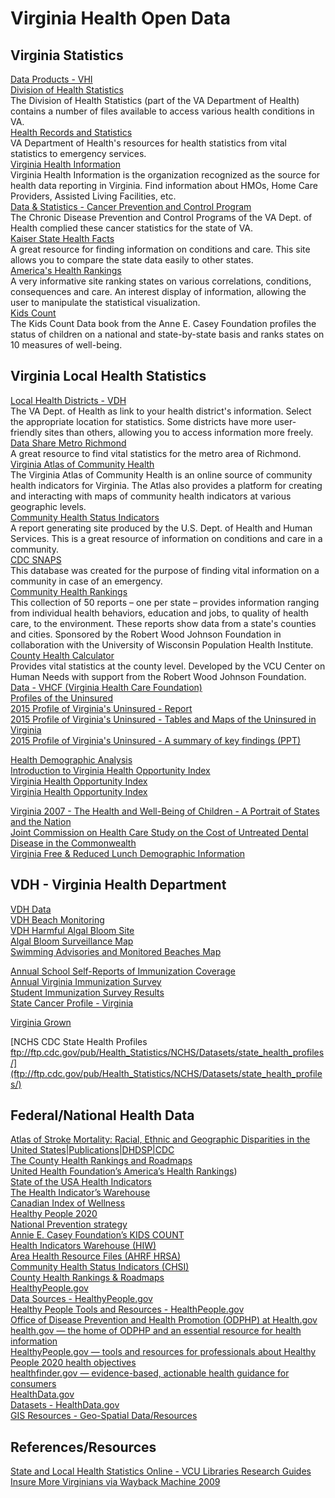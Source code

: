 # Virginia Health Open Data  


## Virginia Statistics  
[Data Products - VHI](http://www.vhi.org/research_home.asp)  
[Division of Health Statistics](http://www.vdh.state.va.us/healthstats/)  
The Division of Health Statistics (part of the VA Department of Health) contains a number of files available to access various health conditions in VA.  
[Health Records and Statistics](http://www.vdh.state.va.us/HealthRecordsStats.htm)  
VA Department of Health's resources for health statistics from vital statistics to emergency services.  
[Virginia Health Information](http://www.vhi.org/)  
Virginia Health Information is the organization recognized as the source for health data reporting in Virginia.  Find information about HMOs, Home Care Providers, Assisted Living Facilities, etc.  
[Data &amp; Statistics - Cancer Prevention and Control Program](http://www.vahealth.org/cdpc/cancerprevention/data.htm)  
The Chronic Disease Prevention and Control Programs of the VA Dept. of Health complied these cancer statistics for the state of VA.  
[Kaiser State Health Facts](http://www.statehealthfacts.org/)  
A great resource for finding information on conditions and care.  This site allows you to compare the state data easily to other states.  
[America's Health Rankings](http://www.americashealthrankings.org/)  
A very informative site ranking states on various correlations, conditions, consequences and care.  An interest display of information, allowing the user to manipulate the statistical visualization.  
[Kids Count](http://www.aecf.org/MajorInitiatives/KIDSCOUNT.aspx)  
The Kids Count Data book from the Anne E. Casey Foundation profiles the status of children on a national and state-by-state basis and ranks states on 10 measures of well-being.  

## Virginia Local Health Statistics
[Local Health Districts - VDH](http://www.vdh.state.va.us/lhd/)  
The VA Dept. of Health as link to your health district's information.  Select the appropriate location for statistics.  Some districts have more user-friendly sites than others, allowing you to access information more freely.  
[Data Share Metro Richmond](http://www.datashare.vcu.edu/default.aspx)  
A great resource to find vital statistics for the metro area of Richmond.  
[Virginia Atlas of Community Health](http://www.atlasva.com/)  
The Virginia Atlas of Community Health is an online source of community health indicators for Virginia. The Atlas also provides a platform for creating and interacting with maps of community health indicators at various geographic levels.  
[Community Health Status Indicators](http://www.communityhealth.hhs.gov/HomePage.aspx)  
A report generating site produced by the U.S. Dept. of Health and Human Services.  This is a great resource of information on conditions and care in a community.  
[CDC SNAPS](http://emergency.cdc.gov/snaps/)  
This database was created for the purpose of finding vital information on a community in case of an emergency.  
[Community Health Rankings](http://www.countyhealthrankings.org/)  
This collection of 50 reports – one per state – provides information ranging from individual health behaviors, education and jobs, to quality of health care, to the environment. These reports show data from a state's counties and cities.  Sponsored by the Robert Wood Johnson Foundation in collaboration with the University of Wisconsin Population Health Institute.  
[County Health Calculator](http://chc.humanneeds.vcu.edu/#100000/0/education)  
Provides vital statistics at the county level.  Developed by the VCU Center on Human Needs with support from the Robert Wood Johnson Foundation.  
[Data - VHCF (Virginia Health Care Foundation)](http://www.vhcf.org/data/)  
[Profiles of the Uninsured](http://www.vhcf.org/data/profile-of-the-uninsured/)  
[2015 Profile of Virginia's Uninsured - Report](http://www.vhcf.org/wp-content/uploads/2010/10/Profile-of-Virginias-Uninsured-2013-31-August-2015.docx)  
[2015 Profile of Virginia's Uninsured - Tables and Maps of the Uninsured in Virginia](http://www.vhcf.org/wp-content/uploads/2010/10/VHCF-Full-Tables-and-Maps-31-August-2015.pdf)  
[2015 Profile of Virginia's Uninsured - A summary of&nbsp;key findings (PPT)](http://www.vhcf.org/wp-content/uploads/2010/10/The-Uninsured-in-Virginia-PowerPoint_31August2015.pptx)  
  
[Health Demographic Analysis](http://atlasva.org/blog/introducing-health-demographic-analysis/)  
[Introduction to Virginia Health Opportunity Index](http://atlasva.org/blog/health-opportunity-index/)  
[Virginia Health Opportunity Index](http://www.vdh.virginia.gov/OMHHE/policyanalysis/virginiahoi.htm)  
[Virginia Health Opportunity Index](https://www.vdh.virginia.gov/omhhe/hoi/)  

[Virginia 2007 - The Health and Well-Being of Children - A Portrait of States and the Nation](http://mchb.hrsa.gov/nsch/07main/state/virginia.html)  
[Joint Commission on Health Care Study on the Cost of Untreated Dental Disease in the Commonwealth](http://jchc.virginia.gov/4.%20Untreated%20Dental%20Disease%20(color).pdf?utm_source=October+2013&utm_campaign=October+2013&utm_medium=email)  
[Virginia Free & Reduced Lunch Demographic Information](http://doe.virginia.gov/support/nutrition/statistics/free_reduced_eligibility/2014-2015/divisions/frpe_div_report_sy2014-15.pdf)  
  
  
  
## VDH - Virginia Health Department  
[VDH Data](http://www.vdh.virginia.gov/Data/index.htm)  
[VDH Beach Monitoring](http://www.vdh.virginia.gov/environmental-epidemiology/beach-monitoring/)  
[VDH Harmful Algal Bloom Site](http://www.vdh.virginia.gov/environmental-epidemiology/harmful-algal-blooms-habs/)  
[Algal Bloom Surveillance Map](http://www.vdh.virginia.gov/environmental-epidemiology/harmful-algal-blooms-habs/algal-bloom-surveillance-map/)  
[Swimming Advisories and Monitored Beaches Map](http://www.vdh.virginia.gov/environmental-epidemiology/beach-monitoring/swimming-advisories-and-monitored-beaches-map/)  


[Annual School Self-Reports of Immunization Coverage](http://www.vdh.state.va.us/epidemiology/immunization/datamanagement/sisreports.htm)  
[Annual Virginia Immunization Survey](http://www.vdh.state.va.us/epidemiology/immunization/datamanagement/vaimmsurvey.htm)  
[Student Immunization Survey Results](http://www.vdh.virginia.gov/sisreports/)  
[State Cancer Profile - Virginia](http://statecancerprofiles.cancer.gov/quick-profiles/index.php?statename=virginia)  

[Virginia Grown](http://www.vdacs.virginia.gov/vagrown/)  
  
[NCHS CDC State Health Profiles ftp://ftp.cdc.gov/pub/Health_Statistics/NCHS/Datasets/state_health_profiles/](ftp://ftp.cdc.gov/pub/Health_Statistics/NCHS/Datasets/state_health_profiles/)  
  
## Federal/National Health Data  

[Atlas of Stroke Mortality: Racial, Ethnic and Geographic Disparities in the United States|Publications|DHDSP|CDC](http://www.cdc.gov/dhdsp/atlas/stroke_mortality_atlas/)  
[The County Health Rankings and Roadmaps](http://www.countyhealthrankings.org)  
[United Health Foundation’s America’s Health Rankings](http://www.americashealthrankings.org))  
[State of the USA Health Indicators](http://www.stateoftheusa.org)  
[The Health Indicator’s Warehouse](http://www.healthindicators.gov)  
[Canadian Index of Wellness](http://www.atkinsonfoundation.ca/ciw)  
[Healthy People 2020](http://www.healthypeople.gov)  
[National Prevention strategy](http://www.surgeongeneral.gov/priorities/prevention/strategy/index.html)  
[Annie E. Casey Foundation’s KIDS COUNT](http://datacenter.kidscount.org)  
[Health Indicators Warehouse (HIW)](http://www.healthindicators.gov/)  
[Area Health Resource Files (AHRF HRSA)](http://ahrf.hrsa.gov/)  
[Community Health Status Indicators (CHSI)](http://wwwn.cdc.gov/CommunityHealth/homepage.aspx?j=1)  
[County Health Rankings & Roadmaps](http://www.countyhealthrankings.org/)  
[HealthyPeople.gov](https://www.healthypeople.gov/)  
[Data Sources - HealthyPeople.gov](https://www.healthypeople.gov/2020/data-search/Data-Sources)  
[Healthy People Tools and Resources - HealthPeople.gov](https://www.healthypeople.gov/2020/tools-resources)  
[Office of Disease Prevention and Health Promotion (ODPHP) at Health.gov](http://health.gov/)  
[health.gov — the home of ODPHP and an essential resource for health information](http://health.gov)  
[HealthyPeople.gov — tools and resources for professionals about Healthy People 2020 health objectives](http://healthypeople.gov)  
[healthfinder.gov — evidence-based, actionable health guidance for consumers](http://healthfinder.gov/)  
[HealthData.gov](http://www.healthdata.gov/)  
[Datasets - HealthData.gov](http://www.healthdata.gov/dataset?f%5B0%5D=type%3Adataset)  
[GIS Resources - Geo-Spatial Data/Resources](http://www.cdc.gov/dhdsp/maps/gisx/resources/geo-spatial-data.html)  

## References/Resources  

[State and Local Health Statistics Online - VCU Libraries Research Guides](http://guides.library.vcu.edu/c.php?g=47760&p=298735)  
[Insure More Virginians via Wayback Machine 2009](http://web.archive.org/web/20090615204210/http://insuremorevirginians.net/)  







